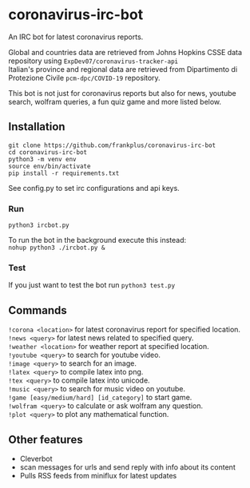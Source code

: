 # coronavirus-irc-bot
An IRC bot for latest coronavirus reports. 

Global and countries data are retrieved from Johns Hopkins CSSE data repository using `ExpDev07/coronavirus-tracker-api` \
Italian's province and regional data are retrieved from Dipartimento di Protezione Civile `pcm-dpc/COVID-19` repository.

This bot is not just for coronavirus reports but also for news, youtube search, wolfram queries, a fun quiz game and more listed below.


## Installation
```
git clone https://github.com/frankplus/coronavirus-irc-bot
cd coronavirus-irc-bot
python3 -m venv env
source env/bin/activate
pip install -r requirements.txt
```
See config.py to set irc configurations and api keys.

### Run
`python3 ircbot.py`

To run the bot in the background execute this instead:\
`nohup python3 ./ircbot.py &` 

### Test
If you just want to test the bot run `python3 test.py`

## Commands
`!corona <location>` for latest coronavirus report for specified location. \
`!news <query>` for latest news related to specified query. \
`!weather <location>` for weather report at specified location. \
`!youtube <query>` to search for youtube video.\
`!image <query>` to search for an image.\
`!latex <query>` to compile latex into png.\
`!tex <query>` to compile latex into unicode.\
`!music <query>` to search for music video on youtube.\
`!game [easy/medium/hard] [id_category]` to start game.\
`!wolfram <query>` to calculate or ask wolfram any question.\
`!plot <query>` to plot any mathematical function.

## Other features
- Cleverbot
- scan messages for urls and send reply with info about its content 
- Pulls RSS feeds from miniflux for latest updates
